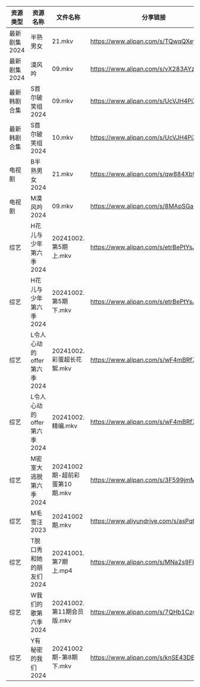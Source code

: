 | 资源类型     | 资源名称               | 文件名称                   | 分享链接                                      | 更新时间                |
| -------- | ------------------ | ---------------------- | ----------------------------------------- | ------------------- |
| 最新剧集2024 | 半熟男女               | 21.mkv                 | https://www.alipan.com/s/TQwqQXeysij      | 2024-10-02 14:10:01 |
| 最新剧集2024 | 漠风吟                | 09.mkv                 | https://www.alipan.com/s/vX283AYzn8W      | 2024-10-02 16:10:25 |
| 最新韩剧合集   | S首尔破笑组2024         | 09.mkv                 | https://www.alipan.com/s/UcVJH4PiXSw      | 2024-10-02 16:06:34 |
| 最新韩剧合集   | S首尔破笑组2024         | 10.mkv                 | https://www.alipan.com/s/UcVJH4PiXSw      | 2024-10-02 16:06:34 |
| 电视剧      | B半熟男女2024          | 21.mkv                 | https://www.alipan.com/s/qw884Xb9dL3      | 2024-10-02 14:05:12 |
| 电视剧      | M漠风吟2024           | 09.mkv                 | https://www.alipan.com/s/8MApSGaqv51      | 2024-10-02 16:06:03 |
| 综艺       | H花儿与少年第六季2024      | 20241002.第5期上.mkv      | https://www.alipan.com/s/etrBePtYsJ7      | 2024-10-02 16:07:32 |
| 综艺       | H花儿与少年第六季2024      | 20241002.第5期下.mkv      | https://www.alipan.com/s/etrBePtYsJ7      | 2024-10-02 16:07:32 |
| 综艺       | L令人心动的offer第六季2024 | 20241002.彩蛋超长花絮.mkv    | https://www.alipan.com/s/wF4mBRf7vAS      | 2024-10-02 14:07:40 |
| 综艺       | L令人心动的offer第六季2024 | 20241002.精编.mkv        | https://www.alipan.com/s/wF4mBRf7vAS      | 2024-10-02 14:07:40 |
| 综艺       | M密室大逃脱第六季2024      | 20241002期-超前彩蛋第10期.mkv | https://www.alipan.com/s/3F599jmMJTn      | 2024-10-02 16:07:50 |
| 综艺       | M毛雪汪2023           | 20241002期.mkv          | https://www.aliyundrive.com/s/asPqfgPRqAg | 2024-10-02 14:07:54 |
| 综艺       | T脱口秀和她的朋友们2024     | 20241001.第7期上.mp4      | https://www.alipan.com/s/MNa2s9FkJzL      | 2024-10-02 12:31:30 |
| 综艺       | W我们的歌第六季2024       | 20241002.第11期会员版.mkv   | https://www.alipan.com/s/7QHb1Czg7nU      | 2024-10-02 16:08:52 |
| 综艺       | Y有秘密的我们2024        | 20241002期-第8期下.mkv     | https://www.alipan.com/s/knSE43DBBa6      | 2024-10-02 16:09:15 |
